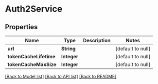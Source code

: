 # Auth2Service
## Properties

| Name | Type | Description | Notes |
|------------ | ------------- | ------------- | -------------|
| **url** | **String** |  | [default to null] |
| **tokenCacheLifetime** | **Integer** |  | [default to null] |
| **tokenCacheMaxSize** | **Integer** |  | [default to null] |

[[Back to Model list]](../README.md#documentation-for-models) [[Back to API list]](../README.md#documentation-for-api-endpoints) [[Back to README]](../README.md)

